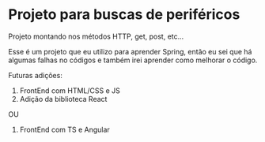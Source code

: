 # Projeto para buscas de periféricos 

Projeto montando nos métodos HTTP, get, post, etc...

Esse é um projeto que eu utilizo para aprender Spring, então eu sei que há algumas falhas no códigos e também irei aprender como melhorar o código.

Futuras adições:
1. FrontEnd com HTML/CSS e JS
2. Adição da biblioteca React


OU
1. FrontEnd com TS e Angular
